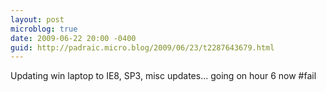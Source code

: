 ```yaml
---
layout: post
microblog: true
date: 2009-06-22 20:00 -0400
guid: http://padraic.micro.blog/2009/06/23/t2287643679.html
---
```

Updating win laptop to IE8, SP3, misc updates... going on hour 6 now #fail
